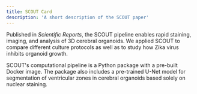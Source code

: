 ```yaml
---
title: SCOUT Card
description: 'A short description of the SCOUT paper'
---
```


Published in *Scientific Reports*, the SCOUT pipeline enables
rapid staining, imaging, and analysis of 3D cerebral organoids. We
applied SCOUT to compare different culture protocols as well as to
study how Zika virus inhibits organoid growth.

SCOUT's computational pipeline is a Python package with a pre-built
Docker image. The package also includes a pre-trained U-Net model
for segmentation of ventricular zones in cerebral organoids based
solely on nuclear staining.
